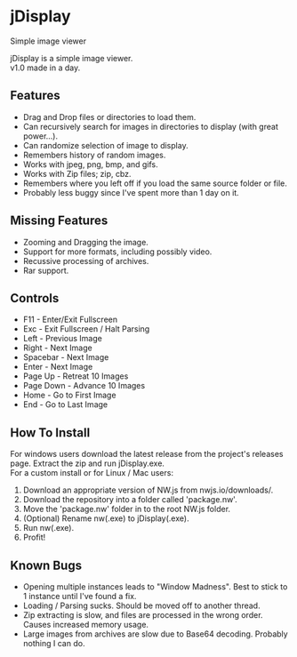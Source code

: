 # jDisplay
Simple image viewer

jDisplay is a simple image viewer.  
v1.0 made in a day.

## Features
* Drag and Drop files or directories to load them.
* Can recursively search for images in directories to display (with great power...).
* Can randomize selection of image to display.
* Remembers history of random images.
* Works with jpeg, png, bmp, and gifs.
* Works with Zip files; zip, cbz.
* Remembers where you left off if you load the same source folder or file.
* Probably less buggy since I've spent more than 1 day on it.

## Missing Features
* Zooming and Dragging the image.
* Support for more formats, including possibly video.
* Recussive processing of archives.
* Rar support.

## Controls
* F11       - Enter/Exit Fullscreen
* Exc       - Exit Fullscreen / Halt Parsing
* Left      - Previous Image
* Right     - Next Image
* Spacebar  - Next Image
* Enter     - Next Image
* Page Up   - Retreat 10 Images
* Page Down - Advance 10 Images
* Home      - Go to First Image
* End       - Go to Last Image

## How To Install
For windows users download the latest release from the project's releases page. Extract the zip and run jDisplay.exe.  
For a custom install or for Linux / Mac users:  
1. Download an appropriate version of NW.js from nwjs.io/downloads/.  
2. Download the repository into a folder called 'package.nw'.
3. Move the 'package.nw' folder in to the root NW.js folder.
4. (Optional) Rename nw(.exe) to jDisplay(.exe).
5. Run nw(.exe).
6. Profit!

## Known Bugs
* Opening multiple instances leads to "Window Madness". Best to stick to 1 instance until I've found a fix.
* Loading / Parsing sucks. Should be moved off to another thread.
* Zip extracting is slow, and files are processed in the wrong order. Causes increased memory usage.
* Large images from archives are slow due to Base64 decoding. Probably nothing I can do.
